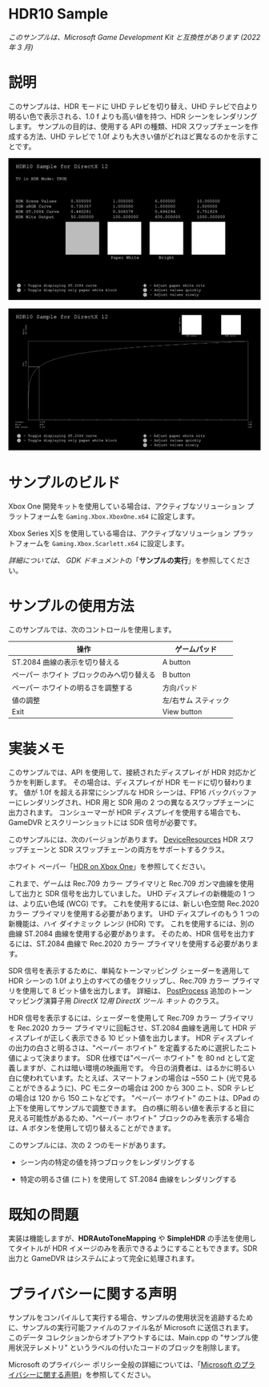 # HDR10 Sample

*このサンプルは、Microsoft Game Development Kit と互換性があります (2022 年 3 月)*

# 説明

このサンプルは、HDR モードに UHD テレビを切り替え、UHD テレビで白より明るい色で表示される、1.0 f よりも高い値を持つ、HDR シーンをレンダリングします。 サンプルの目的は、使用する API の種類、HDR スワップチェーンを作成する方法、UHD テレビで 1.0f よりも大きい値がどれほど異なるのかを示すことです。

![タイムラインの説明文の自動生成を含む画像](./media/image1.png)

![説明は自動で生成されたものです](./media/image2.png)

# サンプルのビルド

Xbox One 開発キットを使用している場合は、アクティブなソリューション プラットフォームを `Gaming.Xbox.XboxOne.x64` に設定します。

Xbox Series X|S を使用している場合は、アクティブなソリューション プラットフォームを `Gaming.Xbox.Scarlett.x64` に設定します。

*詳細については、* *GDK ドキュメント*の「__サンプルの実行__」を参照してください。

# サンプルの使用方法

このサンプルでは、次のコントロールを使用します。

| 操作 | ゲームパッド |
|---|---|
| ST.2084 曲線の表示を切り替える | A button |
| ペーパー ホワイト ブロックのみへ切り替える | B button |
| ペーパー ホワイトの明るさを調整する | 方向パッド |
| 値の調整 | 左/右サム スティック |
| Exit | View button |

# 実装メモ

このサンプルでは、API を使用して、接続されたディスプレイが HDR 対応かどうかを判断します。 その場合は、ディスプレイが HDR モードに切り替わります。 値が 1.0f を超える非常にシンプルな HDR シーンは、FP16 バックバッファーにレンダリングされ、HDR 用と SDR 用の 2 つの異なるスワップチェーンに出力されます。 コンシューマーが HDR ディスプレイを使用する場合でも、GameDVR とスクリーンショットには SDR 信号が必要です。

このサンプルには、次のバージョンがあります。
[DeviceResources](https://github.com/Microsoft/DirectXTK12/wiki/DeviceResources)
HDR スワップチェーンと SDR スワップチェーンの両方をサポートするクラス。

ホワイト ペーパー「[HDR on Xbox One](http://aka.ms/hdr-on-xbox-one)」を参照してください。

これまで、ゲームは Rec.709 カラー プライマリと Rec.709 ガンマ曲線を使用して出力と SDR 信号を出力していました。 UHD ディスプレイの新機能の 1 つは、より広い色域 (WCG) です。 これを使用するには、新しい色空間 Rec.2020 カラー プライマリを使用する必要があります。 UHD ディスプレイのもう 1 つの新機能は、ハイ ダイナミック レンジ (HDR) です。 これを使用するには、別の曲線 ST.2084 曲線を使用する必要があります。 そのため、HDR 信号を出力するには、ST.2084 曲線で Rec.2020 カラー プライマリを使用する必要があります。

SDR 信号を表示するために、単純なトーンマッピング シェーダーを適用して HDR シーンの 1.0f より上のすべての値をクリップし、Rec.709 カラー プライマリを使用して 8 ビット値を出力します。 詳細は、
[PostProcess](https://github.com/Microsoft/DirectXTK12/wiki/PostProcess)
追加のトーン マッピング演算子用 *DirectX 12用 DirectX ツール キット* のクラス。

HDR 信号を表示するには、シェーダーを使用して Rec.709 カラー プライマリを Rec.2020 カラー プライマリに回転させ、ST.2084 曲線を適用して HDR ディスプレイが正しく表示できる 10 ビット値を出力します。 HDR ディスプレイの出力の白さと明るさは、"ペーパー ホワイト" を定義するために選択したニト値によって決まります。 SDR 仕様では"ペーパー ホワイト" を 80 nd として定義しますが、これは暗い環境の映画用です。 今日の消費者は、はるかに明るい白に使われています。たとえば、スマートフォンの場合は \~550 ニト (光で見ることができるように)、PC モニターの場合は 200 から 300 ニト、SDR テレビの場合は 120 から 150 ニトなどです。 "ペーパー ホワイト" のニトは、DPad の上下を使用してサンプルで調整できます。 白の横に明るい値を表示すると目に見える可能性があるため、"ペーパー ホワイト" ブロックのみを表示する場合は、A ボタンを使用して切り替えることができます。

このサンプルには、次の 2 つのモードがあります。

- シーン内の特定の値を持つブロックをレンダリングする

- 特定の明るさ値 (ニト) を使用して ST.2084 曲線をレンダリングする

# 既知の問題

実装は機能しますが、**HDRAutoToneMapping** や **SimpleHDR** の手法を使用してタイトルが HDR イメージのみを表示できるようにすることもできます。SDR 出力と GameDVR はシステムによって完全に処理されます。

# プライバシーに関する声明

サンプルをコンパイルして実行する場合、サンプルの使用状況を追跡するために、サンプルの実行可能ファイルのファイル名が Microsoft に送信されます。 このデータ コレクションからオプトアウトするには、Main.cpp の "サンプル使用状況テレメトリ" というラベルの付いたコードのブロックを削除します。

Microsoft のプライバシー ポリシー全般の詳細については、「[Microsoft のプライバシーに関する声明](https://privacy.microsoft.com/en-us/privacystatement/)」を参照してください。


